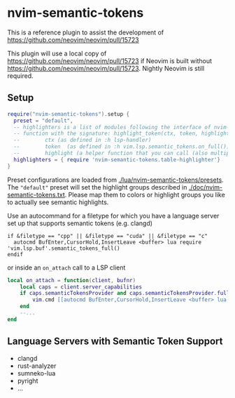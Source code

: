 # nvim-semantic-tokens

This is a reference plugin to assist the development of https://github.com/neovim/neovim/pull/15723

This plugin will use a local copy of https://github.com/neovim/neovim/pull/15723
if Neovim is built without https://github.com/neovim/neovim/pull/15723. Nightly
Neovim is still required.

## Setup

```lua
require("nvim-semantic-tokens").setup {
  preset = "default",
  -- highlighters is a list of modules following the interface of nvim-semantic-tokens.table-highlighter or 
  -- function with the signature: highlight_token(ctx, token, highlight) where 
  --        ctx (as defined in :h lsp-handler)
  --        token  (as defined in :h vim.lsp.semantic_tokens.on_full())
  --        highlight (a helper function that you can call (also multiple times) with the determined highlight group(s) as the only parameter)
  highlighters = { require 'nvim-semantic-tokens.table-highlighter'}
}
```

Preset configurations are loaded from [./lua/nvim-semantic-tokens/presets](./lua/nvim-semantic-tokens/presets).
The `"default"` preset will set the highlight groups described in [./doc/nvim-semantic-tokens.txt](./doc/nvim-semantic-tokens.txt).
Please map them to colors or highlight groups you like to actually see semantic highlights.

Use an autocommand for a filetype for which you have a language server set up that supports semantic tokens (e.g. clangd)

```vim
if &filetype == "cpp" || &filetype == "cuda" || &filetype == "c"
  autocmd BufEnter,CursorHold,InsertLeave <buffer> lua require 'vim.lsp.buf'.semantic_tokens_full()
endif
```

or inside an `on_attach` call to a LSP client

```lua
local on_attach = function(client, bufnr)
    local caps = client.server_capabilities
    if caps.semanticTokensProvider and caps.semanticTokensProvider.full then
        vim.cmd [[autocmd BufEnter,CursorHold,InsertLeave <buffer> lua vim.lsp.buf.semantic_tokens_full()]]
    end
    --...
end
```

## Language Servers with Semantic Token Support

- clangd
- rust-analyzer
- sumneko-lua
- pyright
- ...
